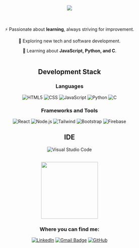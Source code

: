 <h1 align="center">
    <img src="https://readme-typing-svg.herokuapp.com/?font=Arial&size=35&center=true&vCenter=true&width=500&height=70&duration=4000&lines=About+me!;" />
</h1>
<div align="center"> <br>
  
 ⚡ Passionate about **learning**, always striving for improvement.
  
 🤔 Exploring new tech and software development.
  
 🌱 Learning about **JavaScript, Python, and C**.
<br><br>
</div>
<div align="center">

## Development Stack

### Languages
![HTML5](https://img.shields.io/badge/HTML5-E34F26.svg?style=for-the-badge&logo=HTML5&logoColor=white)
![CSS](https://img.shields.io/badge/CSS3-1572B6.svg?style=for-the-badge&logo=CSS3&logoColor=white)
![JavaScript](https://img.shields.io/badge/JavaScript-F7DF1E.svg?style=for-the-badge&logo=JavaScript&logoColor=black)
![Python](https://img.shields.io/badge/Python-3776AB?style=for-the-badge&logo=python&logoColor=white)
![C](https://img.shields.io/badge/C-00599C?style=for-the-badge&logo=c&logoColor=white)

### Frameworks and Tools
![React](https://img.shields.io/badge/React-20232A?style=for-the-badge&logo=react&logoColor=61DAFB)
![Node.js](https://img.shields.io/badge/Node.js-43853D?style=for-the-badge&logo=node.js&logoColor=white)
![Tailwind](https://img.shields.io/badge/Tailwind_CSS-38B2AC?style=for-the-badge&logo=tailwind-css&logoColor=white)
![Bootstrap](https://img.shields.io/badge/Bootstrap-563D7C?style=for-the-badge&logo=bootstrap&logoColor=white)
![Firebase](https://img.shields.io/badge/Firebase-F29D0C?style=for-the-badge&logo=firebase&logoColor=white)

## IDE

![Visual Studio Code](https://img.shields.io/badge/Visual%20Studio%20Code-007ACC.svg?style=for-the-badge&logo=Visual-Studio-Code&logoColor=white)

<br/>

<a href="https://github.com/raikxyz">
  <img height="180em" src="https://github-readme-stats.vercel.app/api?username=raikxyz&theme=dracula&show_icons=true" />
</a>

<h3>Where you can find me:</h3>

[![LinkedIn](https://img.shields.io/badge/LinkedIn-0A66C2.svg?style=for-the-badge&logo=LinkedIn&logoColor=white)](https://www.linkedin.com/in/raikxyz/)
[![Gmail Badge](https://img.shields.io/badge/Gmail-EA4335.svg?style=for-the-badge&logo=Gmail&logoColor=white)](mailto:juliocesarfarias1901@gmail.com)
[![GitHub](https://img.shields.io/badge/GitHub-181717.svg?style=for-the-badge&logo=GitHub&logoColor=white)](https://github.com/raikxyz)

</div>
